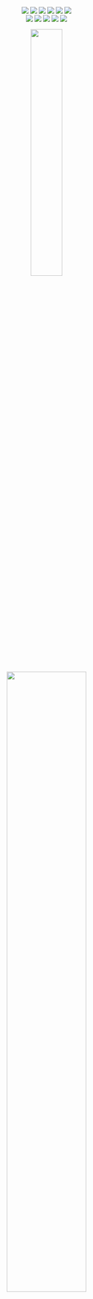 <p align="center">
  <img src="https://img.shields.io/badge/-Visual%20Studio%20Code-5194f0?style=for-the-badge&logo=Visual%20Studio%20Code&logoColor=41b883&color=273849"/>
  <img src="https://img.shields.io/badge/-Windows-5194f0?style=for-the-badge&logo=windows&logoColor=41b883&color=273849"/>
  <img src="https://img.shields.io/badge/-Linux-5194f0?style=for-the-badge&logo=linux&logoColor=41b883&color=273849"/>
  <img src="https://img.shields.io/badge/-HTML5-5194f0?style=for-the-badge&logo=html5&logoColor=41b883&color=273849"/>
  <img src="https://img.shields.io/badge/-Vue.js-5194f0?style=for-the-badge&logo=vue.js&logoColor=41b883&color=273849"/>
  <img src="https://img.shields.io/badge/-SCSS-5194f0?style=for-the-badge&logo=sass&logoColor=41b883&color=273849"/>
  <br>
  <img src="https://img.shields.io/badge/-JavaScript-5194f0?style=for-the-badge&logo=javascript&logoColor=41b883&color=273849"/>
  <img src="https://img.shields.io/badge/-Typescript-5194f0?style=for-the-badge&logo=typescript&logoColor=41b883&color=273849"/>
  <img src="https://img.shields.io/badge/-Node.js-5194f0?style=for-the-badge&logo=node.js&logoColor=41b883&color=273849"/>
  <img src="https://img.shields.io/badge/-PowerShell-5194f0?style=for-the-badge&logo=powershell&logoColor=41b883&color=273849"/>
  <img src="https://img.shields.io/badge/-Bash-5194f0?style=for-the-badge&logo=gnu-bash&logoColor=41b883&color=273849"/>
</p>
<p align="center">
  <a href="https://github.com/anuraghazra/github-readme-stats">
    <img width="38.4%" src="https://github-readme-stats.vercel.app/api/top-langs/?username=skepfusky&border_radius=0&hide_title=true&layout=compact&theme=vue-dark&langs_count=10&hide_border=true&show_icons=true&include_all_commits=true&line_height=16">
  </a>
  <a href="https://github.com/anuraghazra/github-readme-stats">
    <img width="60.9%" src="https://github-readme-stats.vercel.app/api?username=skepfusky&border_radius=0&theme=vue-dark&hide_border=true&show_icons=true&hide_title=true" />
  </a>
</p>

[yt]: https://youtube.com/skepfusky97
[spoop]: https://open.spotify.com/artist/3fouosCOFa1ykd6j9DZkWl
[apple]: https://music.apple.com/us/artist/kokoro-husky/1521326000
[stacc]: https://stackshare.io/skepfusky/skepfusky-personal-stack
